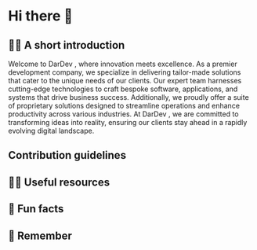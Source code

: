 # Hi there 👋
## 🙋‍♀️ A short introduction 

Welcome to DarDev , where innovation meets excellence. As a premier development company, we specialize in delivering tailor-made solutions that cater to the unique needs of our clients. Our expert team harnesses cutting-edge technologies to craft bespoke software, applications, and systems that drive business success. Additionally, we proudly offer a suite of proprietary solutions designed to streamline operations and enhance productivity across various industries. At  DarDev , we are committed to transforming ideas into reality, ensuring our clients stay ahead in a rapidly evolving digital landscape.

## Contribution guidelines

## 👩‍💻 Useful resources 
## 🍿 Fun facts 
## 🧙 Remember 
